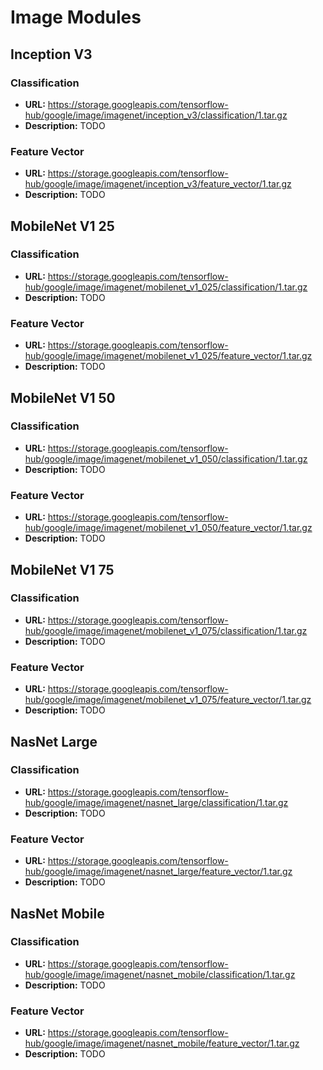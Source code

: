 # Image Modules

## Inception V3

### Classification

   * **URL:** https://storage.googleapis.com/tensorflow-hub/google/image/imagenet/inception_v3/classification/1.tar.gz
   * **Description:** TODO

### Feature Vector

   * **URL:** https://storage.googleapis.com/tensorflow-hub/google/image/imagenet/inception_v3/feature_vector/1.tar.gz
   * **Description:** TODO


## MobileNet V1 25

### Classification

   * **URL:** https://storage.googleapis.com/tensorflow-hub/google/image/imagenet/mobilenet_v1_025/classification/1.tar.gz
   * **Description:** TODO

### Feature Vector

   * **URL:** https://storage.googleapis.com/tensorflow-hub/google/image/imagenet/mobilenet_v1_025/feature_vector/1.tar.gz
   * **Description:** TODO


## MobileNet V1 50

### Classification

   * **URL:** https://storage.googleapis.com/tensorflow-hub/google/image/imagenet/mobilenet_v1_050/classification/1.tar.gz
   * **Description:** TODO

### Feature Vector

   * **URL:** https://storage.googleapis.com/tensorflow-hub/google/image/imagenet/mobilenet_v1_050/feature_vector/1.tar.gz
   * **Description:** TODO


## MobileNet V1 75

### Classification

   * **URL:** https://storage.googleapis.com/tensorflow-hub/google/image/imagenet/mobilenet_v1_075/classification/1.tar.gz
   * **Description:** TODO

### Feature Vector

   * **URL:** https://storage.googleapis.com/tensorflow-hub/google/image/imagenet/mobilenet_v1_075/feature_vector/1.tar.gz
   * **Description:** TODO


## NasNet Large

### Classification

   * **URL:** https://storage.googleapis.com/tensorflow-hub/google/image/imagenet/nasnet_large/classification/1.tar.gz
   * **Description:** TODO

### Feature Vector

   * **URL:** https://storage.googleapis.com/tensorflow-hub/google/image/imagenet/nasnet_large/feature_vector/1.tar.gz
   * **Description:** TODO


## NasNet Mobile

### Classification

   * **URL:** https://storage.googleapis.com/tensorflow-hub/google/image/imagenet/nasnet_mobile/classification/1.tar.gz
   * **Description:** TODO

### Feature Vector

   * **URL:** https://storage.googleapis.com/tensorflow-hub/google/image/imagenet/nasnet_mobile/feature_vector/1.tar.gz
   * **Description:** TODO
